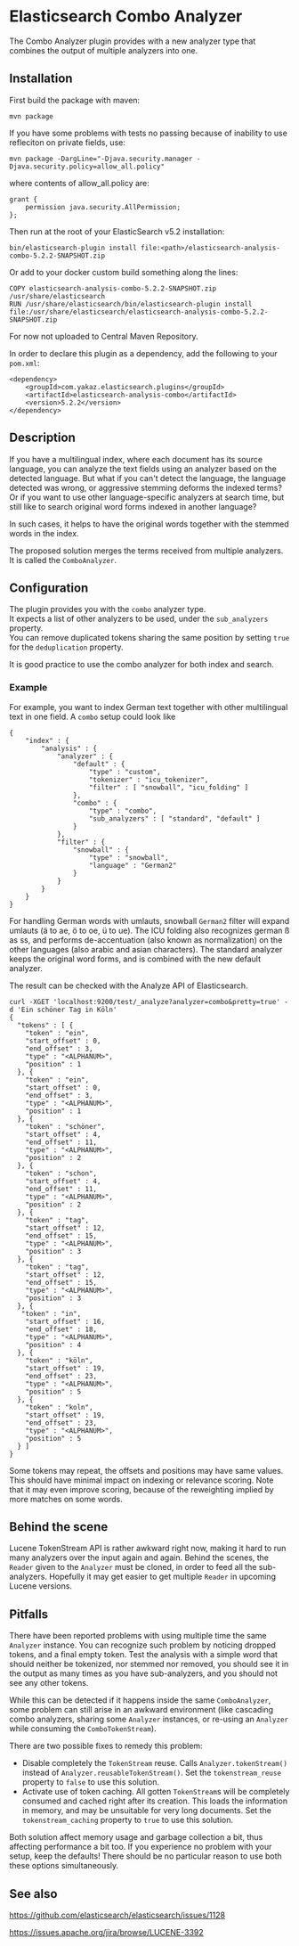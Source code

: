 Elasticsearch Combo Analyzer
============================

The Combo Analyzer plugin provides with a new analyzer type that combines the output of multiple analyzers into one.

Installation
-----------

First build the package with maven:
	
	mvn package

If you have some problems with tests no passing because of inability to use refleciton on private fields, use:
	
	mvn package -DargLine="-Djava.security.manager -Djava.security.policy=allow_all.policy"

where contents of allow_all.policy are:

	grant {
		permission java.security.AllPermission;
	};

Then run at the root of your ElasticSearch v5.2 installation:

	bin/elasticsearch-plugin install file:<path>/elasticsearch-analysis-combo-5.2.2-SNAPSHOT.zip

Or add to your docker custom build something along the lines:

	COPY elasticsearch-analysis-combo-5.2.2-SNAPSHOT.zip /usr/share/elasticsearch
	RUN /usr/share/elasticsearch/bin/elasticsearch-plugin install file:/usr/share/elasticsearch/elasticsearch-analysis-combo-5.2.2-SNAPSHOT.zip

For now not uploaded to Central Maven Repository.

In order to declare this plugin as a dependency, add the following to your `pom.xml`:

	<dependency>
	    <groupId>com.yakaz.elasticsearch.plugins</groupId>
	    <artifactId>elasticsearch-analysis-combo</artifactId>
	    <version>5.2.2</version>
	</dependency>

Description
-----------

If you have a multilingual index, where each document has its source language, you can analyze the text fields using an analyzer based on the detected language. 
But what if you can't detect the language, the language detected was wrong, or aggressive stemming deforms the indexed terms? Or if you want to use other language-specific analyzers at search time, but still like to search original word forms indexed in another language?

In such cases, it helps to have the original words together with the stemmed words in the index.

The proposed solution merges the terms received from multiple analyzers. It is called the `ComboAnalyzer`.

Configuration
-------------

The plugin provides you with the `combo` analyzer type.  
It expects a list of other analyzers to be used, under the `sub_analyzers` property.  
You can remove duplicated tokens sharing the same position by setting `true` for the `deduplication` property.

It is good practice to use the combo analyzer for both index and search.

### Example

For example, you want to index German text together with other multilingual text in one field. A `combo` setup could look like

	{
	    "index" : {
	        "analysis" : {
	            "analyzer" : {
	                "default" : {
	                    "type" : "custom",
	                    "tokenizer" : "icu_tokenizer",
	                    "filter" : [ "snowball", "icu_folding" ]
	                },
	                "combo" : {
	                    "type" : "combo",
	                    "sub_analyzers" : [ "standard", "default" ]
	                }
	            },
	            "filter" : {
	                "snowball" : {
	                    "type" : "snowball",
	                    "language" : "German2"
	                }
	            }
	        }
	    }
	}

For handling German words with umlauts, snowball `German2` filter will expand umlauts (ä to ae, ö to oe, ü to ue). The ICU folding also recognizes german ß as ss, and performs de-accentuation (also known as normalization) on the other languages (also arabic and asian characters). The standard analyzer keeps the original word forms, and is combined with the new default analyzer.

The result can be checked with the Analyze API of Elasticsearch.

	curl -XGET 'localhost:9200/test/_analyze?analyzer=combo&pretty=true' -d 'Ein schöner Tag in Köln'
	{
	  "tokens" : [ {
	    "token" : "ein",
	    "start_offset" : 0,
	    "end_offset" : 3,
	    "type" : "<ALPHANUM>",
	    "position" : 1
	  }, {
	    "token" : "ein",
	    "start_offset" : 0,
	    "end_offset" : 3,
	    "type" : "<ALPHANUM>",
	    "position" : 1
	  }, {
	    "token" : "schöner",
	    "start_offset" : 4,
	    "end_offset" : 11,
	    "type" : "<ALPHANUM>",
	    "position" : 2
	  }, {
	    "token" : "schon",
	    "start_offset" : 4,
	    "end_offset" : 11,
	    "type" : "<ALPHANUM>",
	    "position" : 2
	  }, {
	    "token" : "tag",
	    "start_offset" : 12,
	    "end_offset" : 15,
	    "type" : "<ALPHANUM>",
	    "position" : 3
	  }, {
	    "token" : "tag",
	    "start_offset" : 12,
	    "end_offset" : 15,
	    "type" : "<ALPHANUM>",
	    "position" : 3
	  }, {
	   "token" : "in",
	    "start_offset" : 16,
	    "end_offset" : 18,
	    "type" : "<ALPHANUM>",
	    "position" : 4
	  }, {
	    "token" : "köln",
	    "start_offset" : 19,
	    "end_offset" : 23,
	    "type" : "<ALPHANUM>",
	    "position" : 5
	  }, {
	    "token" : "koln",
	    "start_offset" : 19,
	    "end_offset" : 23,
	    "type" : "<ALPHANUM>",
	    "position" : 5
	  } ]
	}

Some tokens may repeat, the offsets and positions may have same values.
This should have minimal impact on indexing or relevance scoring. Note that it may even improve scoring, because of the reweighting implied by more matches on some words.

Behind the scene
----------------

Lucene TokenStream API is rather awkward right now, making it hard to run many analyzers over the input again and again.
Behind the scenes, the `Reader` given to the `Analyzer` must be cloned, in order to feed all the sub-analyzers.
Hopefully it may get easier to get multiple `Reader` in upcoming Lucene versions.

Pitfalls
--------

There have been reported problems with using multiple time the same `Analyzer` instance.
You can recognize such problem by noticing dropped tokens, and a final empty token.
Test the analysis with a simple word that should neither be tokenized, nor stemmed nor removed,
you should see it in the output as many times as you have sub-analyzers,
and you should not see any other tokens.

While this can be detected if it happens inside the same `ComboAnalyzer`, some problem can still arise in an awkward environment
(like cascading combo analyzers, sharing some `Analyzer` instances, or re-using an `Analyzer` while consuming the `ComboTokenStream`).

There are two possible fixes to remedy this problem:
* Disable completely the `TokenStream` reuse. Calls `Analyzer.tokenStream()` instead of `Analyzer.reusableTokenStream()`.
  Set the `tokenstream_reuse` property to `false` to use this solution.
* Activate use of token caching. All gotten `TokenStream`s will be completely consumed and cached right after its creation.
  This loads the information in memory, and may be unsuitable for very long documents.
  Set the `tokenstream_caching` property to `true` to use this solution.

Both solution affect memory usage and garbage collection a bit, thus affecting performance a bit too.
If you experience no problem with your setup, keep the defaults!
There should be no particular reason to use both these options simultaneously.

See also
--------

https://github.com/elasticsearch/elasticsearch/issues/1128

https://issues.apache.org/jira/browse/LUCENE-3392

